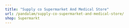 ```yaml
---
title: "Supply co Supermarket And Medical Store"
url: /pandalam/supply-co-supermarket-and-medical-store/
shop: Supermarkt
---
```

